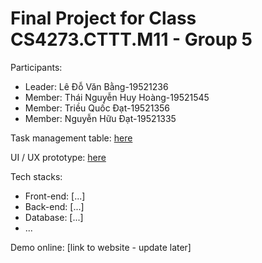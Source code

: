 # Final Project for Class CS4273.CTTT.M11 - Group 5

Participants:

- Leader: Lê Đỗ Văn Bằng-19521236
- Member: Thái Nguyễn Huy Hoàng-19521545
- Member: Triều Quốc Đạt-19521356
- Member: Nguyễn Hữu Đạt-19521335


Task management table: [here](https://trello.com/b/A9IweHH7/cnpm-quanlycaygiapha)

UI / UX prototype: [here](https://www.figma.com/file/L8my3WL0zx1aRbf9bFfZ5l/Family-tree-management-website-(Community))

Tech stacks:

- Front-end: [...]
- Back-end: [...]
- Database: [...]
- ...

Demo online: [link to website - update later]
